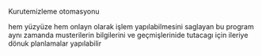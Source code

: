 Kurutemizleme otomasyonu 

hem yüzyüze hem onlayn olarak işlem yapılabilmesini saglayan bu program aynı zamanda 
musterilerin bilgilerini ve geçmişlerinide tutacagı için ileriye dönuk planlamalar yapılabilir
